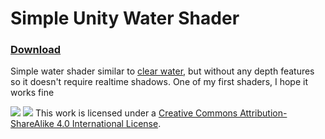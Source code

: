 # Simple Unity Water Shader

### [Download](https://github.com/z3y/water-shader/releases)

Simple water shader similar to [clear water](https://gitlab.com/s-ilent/clear-water), but without any depth features so it doesn't require realtime shadows.
One of my first shaders, I hope it works fine

![](https://i.imgur.com/FIxxeoE.png)
![](https://i.imgur.com/cm7BVg9.png)
This work is licensed under a [Creative Commons Attribution-ShareAlike 4.0 International License](https://creativecommons.org/licenses/by-sa/4.0/).
